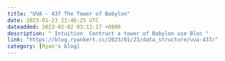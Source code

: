```yaml
---
title: "UVA - 437 The Tower of Babylon"
date: 2023-01-23 21:46:25 UTC
dateadded: 2023-02-02 03:11:17 +0800
description: " Intuition  Contruct a tower of Babylon use Bloc "
link: "https://blog.ryankert.cc/2023/01/23/data_structure/uva-437/"
category: [Ryan's blog]
---
```

